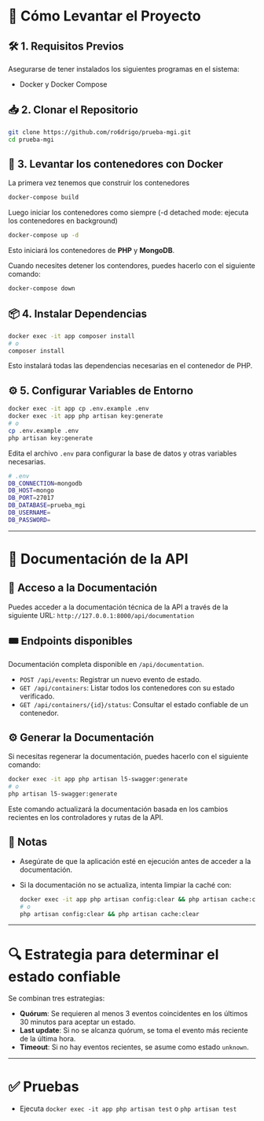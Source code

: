 # 🚀 Cómo Levantar el Proyecto

## 🛠️ 1. Requisitos Previos

Asegurarse de tener instalados los siguientes programas en el sistema:

-   Docker y Docker Compose

## 📥 2. Clonar el Repositorio

```sh
git clone https://github.com/ro6drigo/prueba-mgi.git
cd prueba-mgi
```

## 🐳 3. Levantar los contenedores con Docker

La primera vez tenemos que construir los contenedores

```sh
docker-compose build
```

Luego iniciar los contenedores como siempre (-d detached mode: ejecuta los contenedores en background)

```sh
docker-compose up -d
```

Esto iniciará los contenedores de **PHP** y **MongoDB**.

Cuando necesites detener los contendores, puedes hacerlo con el siguiente comando:

```sh
docker-compose down
```

## 📦 4. Instalar Dependencias

```sh
docker exec -it app composer install
# o
composer install
```

Esto instalará todas las dependencias necesarias en el contenedor de PHP.

## ⚙️ 5. Configurar Variables de Entorno

```sh
docker exec -it app cp .env.example .env
docker exec -it app php artisan key:generate
# o
cp .env.example .env
php artisan key:generate
```

Edita el archivo `.env` para configurar la base de datos y otras variables necesarias.

```sh
# .env
DB_CONNECTION=mongodb
DB_HOST=mongo
DB_PORT=27017
DB_DATABASE=prueba_mgi
DB_USERNAME=
DB_PASSWORD=
```

---

# 📡 Documentación de la API

## 🚀 Acceso a la Documentación

Puedes acceder a la documentación técnica de la API a través de la siguiente URL: `http://127.0.0.1:8000/api/documentation`

## 🎟 Endpoints disponibles

Documentación completa disponible en `/api/documentation`.

-   `POST /api/events`: Registrar un nuevo evento de estado.
-   `GET /api/containers`: Listar todos los contenedores con su estado verificado.
-   `GET /api/containers/{id}/status`: Consultar el estado confiable de un contenedor.

## ⚙️ Generar la Documentación

Si necesitas regenerar la documentación, puedes hacerlo con el siguiente comando:

```sh
docker exec -it app php artisan l5-swagger:generate
# o
php artisan l5-swagger:generate
```

Este comando actualizará la documentación basada en los cambios recientes en los controladores y rutas de la API.

## 📌 Notas

-   Asegúrate de que la aplicación esté en ejecución antes de acceder a la documentación.

-   Si la documentación no se actualiza, intenta limpiar la caché con:

    ```sh
    docker exec -it app php artisan config:clear && php artisan cache:clear
    # o
    php artisan config:clear && php artisan cache:clear
    ```

---

# 🔍 Estrategia para determinar el estado confiable

Se combinan tres estrategias:

-   **Quórum**: Se requieren al menos 3 eventos coincidentes en los últimos 30 minutos para aceptar un estado.
-   **Last update**: Si no se alcanza quórum, se toma el evento más reciente de la última hora.
-   **Timeout**: Si no hay eventos recientes, se asume como estado `unknown`.

---

# ✅ Pruebas

-   Ejecuta `docker exec -it app php artisan test` o `php artisan test`
